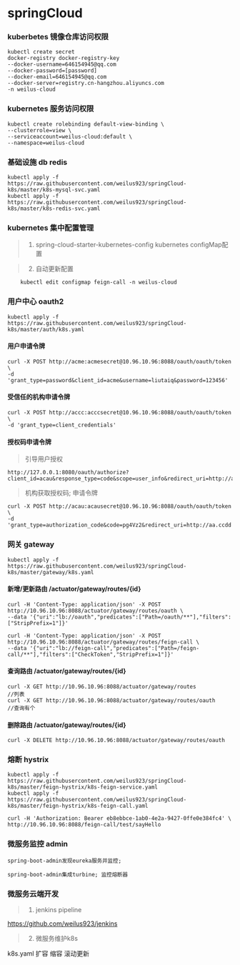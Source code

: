 # springCloud

### kuberbetes 镜像仓库访问权限
```
kubectl create secret
docker-registry docker-registry-key
--docker-username=646154945@qq.com
--docker-password=[password]
--docker-email=646154945@qq.com
--docker-server=registry.cn-hangzhou.aliyuncs.com
-n weilus-cloud
```
### kubernetes 服务访问权限
```
kubectl create rolebinding default-view-binding \
--clusterrole=view \
--serviceaccount=weilus-cloud:default \
--namespace=weilus-cloud
```

### 基础设施 db redis
```
kubectl apply -f https://raw.githubusercontent.com/weilus923/springCloud-k8s/master/k8s-mysql-svc.yaml
kubectl apply -f https://raw.githubusercontent.com/weilus923/springCloud-k8s/master/k8s-redis-svc.yaml
```

### kubernetes 集中配置管理
> 1. spring-cloud-starter-kubernetes-config
    kubernetes configMap配置

> 2. 自动更新配置

```
    kubectl edit configmap feign-call -n weilus-cloud
```

### 用户中心 oauth2
```
kubectl apply -f https://raw.githubusercontent.com/weilus923/springCloud-k8s/master/auth/k8s.yaml
```
#### 用户申请令牌
```
curl -X POST http://acme:acmesecret@10.96.10.96:8088/oauth/oauth/token \
-d 'grant_type=password&client_id=acme&username=liutaiq&password=123456'
```

#### 受信任的机构申请令牌
```
curl -X POST http://accc:acccsecret@10.96.10.96:8088/oauth/oauth/token \
-d 'grant_type=client_credentials'
```

#### 授权码申请令牌

> 引导用户授权
```
http://127.0.0.1:8080/oauth/authorize?client_id=acau&response_type=code&scope=user_info&redirect_uri=http://aa.ccdd
```

> 机构获取授权码; 申请令牌
```
curl -X POST http://acau:acausecret@10.96.10.96:8088/oauth/oauth/token \
-d 'grant_type=authorization_code&code=pg4Vz2&redirect_uri=http://aa.ccdd'
```

### 网关 gateway
```
kubectl apply -f https://raw.githubusercontent.com/weilus923/springCloud-k8s/master/gateway/k8s.yaml
```
#### 新增/更新路由 /actuator/gateway/routes/{id}
```
curl -H 'Content-Type: application/json' -X POST http://10.96.10.96:8088/actuator/gateway/routes/oauth \
--data '{"uri":"lb://oauth","predicates":["Path=/oauth/**"],"filters":["StripPrefix=1"]}'

curl -H 'Content-Type: application/json' -X POST http://10.96.10.96:8088/actuator/gateway/routes/feign-call \
--data '{"uri":"lb://feign-call","predicates":["Path=/feign-call/**"],"filters":["CheckToken","StripPrefix=1"]}'
```

#### 查询路由 /actuator/gateway/routes/{id}
```
curl -X GET http://10.96.10.96:8088/actuator/gateway/routes          //列表
curl -X GET http://10.96.10.96:8088/actuator/gateway/routes/oauth    //查询有个
```

#### 删除路由 /actuator/gateway/routes/{id}
```
curl -X DELETE http://10.96.10.96:8088/actuator/gateway/routes/oauth
```

### 熔断 hystrix
```
kubectl apply -f https://raw.githubusercontent.com/weilus923/springCloud-k8s/master/feign-hystrix/k8s-feign-service.yaml
kubectl apply -f https://raw.githubusercontent.com/weilus923/springCloud-k8s/master/feign-hystrix/k8s-feign-call.yaml

curl -H 'Authorization: Bearer eb8ebbce-1ab0-4e2a-9427-0ffe0e384fc4' \
http://10.96.10.96:8088/feign-call/test/sayHello
```



### 微服务监控 admin

    spring-boot-admin发现eureka服务并监控;

    spring-boot-admin集成turbine; 监控熔断器


### 微服务云端开发
> 1. jenkins pipeline

  https://github.com/weilus923/jenkins

> 2. 微服务维护k8s

  k8s.yaml 扩容 缩容 滚动更新